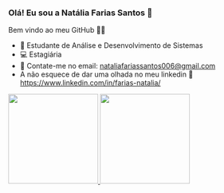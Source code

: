 ### Olá! Eu sou a Natália Farias Santos 👋 
Bem vindo ao meu GitHub 👩‍🏫 

- 🌱 Estudante de Análise e Desenvolvimento de Sistemas
- 💻 Estagiária 
- 📧 Contate-me no email: nataliafariassantos006@gmail.com
- A não esquece de dar uma olhada no meu linkedin 🔗 https://www.linkedin.com/in/farias-natalia/


<div>
  <a href="https://github.com/fariasnatalia">
  <img height="180em" src="https://github-readme-stats.vercel.app/api?username=fariasnatalia&show_icons=false&theme=dark&include_all_commits=true&count_private=true"/>
  <img height="180em" src="https://github-readme-stats.vercel.app/api/top-langs/?username=fariasnatalia&layout=compact&langs_count=16&theme=dark"/>
</div>
